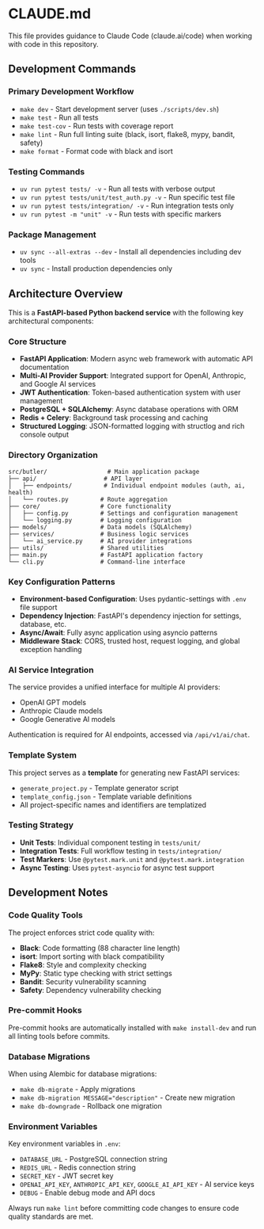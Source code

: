 # CLAUDE.md

This file provides guidance to Claude Code (claude.ai/code) when working with code in this repository.

## Development Commands

### Primary Development Workflow
- `make dev` - Start development server (uses `./scripts/dev.sh`)
- `make test` - Run all tests
- `make test-cov` - Run tests with coverage report
- `make lint` - Run full linting suite (black, isort, flake8, mypy, bandit, safety)
- `make format` - Format code with black and isort

### Testing Commands
- `uv run pytest tests/ -v` - Run all tests with verbose output
- `uv run pytest tests/unit/test_auth.py -v` - Run specific test file
- `uv run pytest tests/integration/ -v` - Run integration tests only
- `uv run pytest -m "unit" -v` - Run tests with specific markers

### Package Management
- `uv sync --all-extras --dev` - Install all dependencies including dev tools
- `uv sync` - Install production dependencies only

## Architecture Overview

This is a **FastAPI-based Python backend service** with the following key architectural components:

### Core Structure
- **FastAPI Application**: Modern async web framework with automatic API documentation
- **Multi-AI Provider Support**: Integrated support for OpenAI, Anthropic, and Google AI services
- **JWT Authentication**: Token-based authentication system with user management
- **PostgreSQL + SQLAlchemy**: Async database operations with ORM
- **Redis + Celery**: Background task processing and caching
- **Structured Logging**: JSON-formatted logging with structlog and rich console output

### Directory Organization
```
src/butler/                 # Main application package
├── api/                   # API layer
│   ├── endpoints/         # Individual endpoint modules (auth, ai, health)
│   └── routes.py         # Route aggregation
├── core/                 # Core functionality
│   ├── config.py         # Settings and configuration management
│   └── logging.py        # Logging configuration
├── models/               # Data models (SQLAlchemy)
├── services/             # Business logic services
│   └── ai_service.py     # AI provider integrations
├── utils/                # Shared utilities
├── main.py               # FastAPI application factory
└── cli.py                # Command-line interface
```

### Key Configuration Patterns
- **Environment-based Configuration**: Uses pydantic-settings with `.env` file support
- **Dependency Injection**: FastAPI's dependency injection for settings, database, etc.
- **Async/Await**: Fully async application using asyncio patterns
- **Middleware Stack**: CORS, trusted host, request logging, and global exception handling

### AI Service Integration
The service provides a unified interface for multiple AI providers:
- OpenAI GPT models
- Anthropic Claude models  
- Google Generative AI models

Authentication is required for AI endpoints, accessed via `/api/v1/ai/chat`.

### Template System
This project serves as a **template** for generating new FastAPI services:
- `generate_project.py` - Template generator script
- `template_config.json` - Template variable definitions
- All project-specific names and identifiers are templatized

### Testing Strategy
- **Unit Tests**: Individual component testing in `tests/unit/`
- **Integration Tests**: Full workflow testing in `tests/integration/`
- **Test Markers**: Use `@pytest.mark.unit` and `@pytest.mark.integration`
- **Async Testing**: Uses `pytest-asyncio` for async test support

## Development Notes

### Code Quality Tools
The project enforces strict code quality with:
- **Black**: Code formatting (88 character line length)
- **isort**: Import sorting with black compatibility
- **Flake8**: Style and complexity checking
- **MyPy**: Static type checking with strict settings
- **Bandit**: Security vulnerability scanning
- **Safety**: Dependency vulnerability checking

### Pre-commit Hooks
Pre-commit hooks are automatically installed with `make install-dev` and run all linting tools before commits.

### Database Migrations
When using Alembic for database migrations:
- `make db-migrate` - Apply migrations
- `make db-migration MESSAGE="description"` - Create new migration
- `make db-downgrade` - Rollback one migration

### Environment Variables
Key environment variables in `.env`:
- `DATABASE_URL` - PostgreSQL connection string
- `REDIS_URL` - Redis connection string  
- `SECRET_KEY` - JWT secret key
- `OPENAI_API_KEY`, `ANTHROPIC_API_KEY`, `GOOGLE_AI_API_KEY` - AI service keys
- `DEBUG` - Enable debug mode and API docs

Always run `make lint` before committing code changes to ensure code quality standards are met.